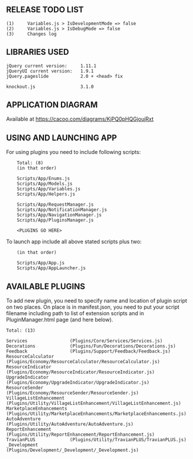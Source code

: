 ## RELEASE TODO LIST
	(1)		Variables.js > IsDevelopmentMode => false
	(2)		Variables.js > IsDebugMode => false
	(3)		Changes log


## LIBRARIES USED
	jQuery current version:		1.11.1
	jQueryUI current version:	1.9.1
	jQuery.pageslide			2.0 + <head> fix

	knockout.js					3.1.0


## APPLICATION DIAGRAM 
Available at https://cacoo.com/diagrams/KjPQ0pHQGjoujRxt


## USING AND LAUNCHING APP
For using plugins you need to include following scripts:

		Total: (8)
		(in that order)

		Scripts/App/Enums.js
		Scripts/App/Models.js
		Scripts/App/Variables.js
		Scripts/App/Helpers.js
		
		Scripts/App/RequestManager.js
		Scripts/App/NotificationManager.js
		Scripts/App/NavigationManager.js
		Scripts/App/PluginsManager.js

		<PLUGINS GO HERE>


To launch app include all above stated scripts plus two: 

		(in that order)
		
		Scripts/App/App.js
		Scripts/App/AppLauncher.js

## AVAILABLE PLUGINS
To add new plugin, you need to specify name and location of plugin script
on two places. On place is in manifest.json, you need to put your script 
filename including path to list of extension scripts and in PluginManager.html
page (and here below).

	Total: (13)

	Services				(Plugins/Core/Services/Services.js)
	Decorations				(Plugins/Fun/Decorations/Decorations.js)
	Feedback				(Plugins/Support/Feedback/Feedback.js)
	ResourceCalculator		(Plugins/Economy/ResourceCalculator/ResourceCalculator.js)
	ResourceIndicator		(Plugins/Economy/ResourceIndicator/ResourceIndicator.js)
	UpgradeIndicator		(Plugins/Economy/UpgradeIndicator/UpgradeIndicator.js)
	ResourceSender			(Plugins/Economy/ResourceSender/ResourceSender.js)
	VillageListEnhancement	(Plugins/Utility/VillageListEnhancement/VillageListEnhancement.js)
	MarketplaceEnhancements	(Plugins/Utility/MarketplaceEnhancements/MarketplaceEnhancements.js)
	AutoAdventure			(Plugins/Utility/AutoAdventure/AutoAdventure.js)
	ReportEnhancement		(Plugins/Utility/ReportEnhancement/ReportEnhancement.js)
	TravianPLUS				(Plugins/Utility/TravianPLUS/TravianPLUS.js)
	_Development			(Plugins/Development/_Development/_Development.js)